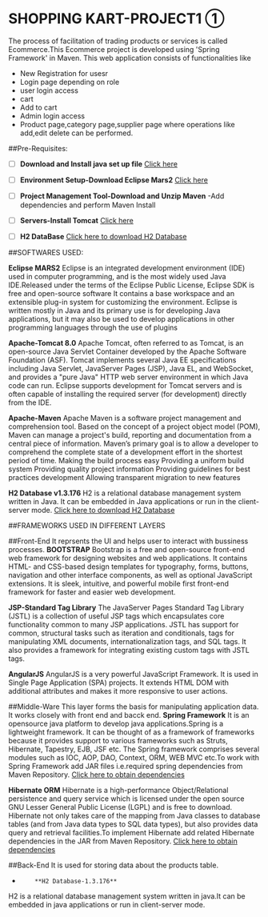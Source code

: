 # SHOPPING KART-PROJECT1 ①

The process of facilitation of trading products or services is called Ecommerce.This Ecommerce project is developed using 'Spring Framework' in Maven.
This web application consists of functionalities like
- New Registration for usesr
- Login page depending on role
- user login access
- cart
- Add to cart
- Admin login access
- Product page,category page,supplier page where operations like add,edit delete can be performed.

##Pre-Requisites:

- [ ] **Download and Install java set up file**   [Click here](http://www.oracle.com/technetwork/java/javase/downloads/jdk8-downloads-2133151.html)
- [ ] **Environment Setup-Download Eclipse Mars2**  [Click here](http://www.eclipse.org/downloads/eclipse-packages/index.php)
- [ ] **Project Management Tool-Download and Unzip Maven**
      -Add dependencies and perform Maven Install
- [ ] **Servers-Install Tomcat**  [Click here](https://tomcat.apache.org/download-70.cgi)
- [ ] **H2 DataBase**    [Click here to download H2 Database](http://www.h2database.com/h2-2014-04-05.zip)


##SOFTWARES USED:

 **Eclipse MARS2**
Eclipse is an integrated development environment (IDE) used in computer programming, and is the most widely used Java IDE.Released under the terms of the Eclipse Public License, Eclipse SDK is free and open-source software
It contains a base workspace and an extensible plug-in system for customizing the environment. 
Eclipse is written mostly in Java and its primary use is for developing Java applications, but it may also be used to develop applications in other programming languages through the use of plugins

**Apache-Tomcat 8.0**
Apache Tomcat, often referred to as Tomcat, is an open-source Java Servlet Container developed by the Apache Software Foundation (ASF). 
Tomcat implements several Java EE specifications including Java Servlet, JavaServer Pages (JSP), Java EL, and WebSocket, and provides a "pure Java" HTTP web server environment in which Java code can run.
Eclipse supports development for Tomcat servers and is often capable of installing the required server (for development) directly from the IDE.

**Apache-Maven**
Apache Maven is a software project management and comprehension tool. Based on the concept of a project object model (POM), Maven can manage a project's build, reporting and documentation from a central piece of information.
Maven’s primary goal is to allow a developer to comprehend the complete state of a development effort in the shortest period of time.
Making the build process easy
Providing a uniform build system
Providing quality project information
Providing guidelines for best practices development
Allowing transparent migration to new features

**H2 Database v1.3.176**
H2 is a relational database management system written in Java. It can be embedded in Java applications or run in the client-server mode.
[Click here to download H2 Database](http://www.h2database.com/h2-2014-04-05.zip)


##FRAMEWORKS USED IN DIFFERENT LAYERS

##Front-End
It reprsents the UI and helps user to interact with bussiness processes.
   **BOOTSTRAP**
Bootstrap is a free and open-source front-end web framework for designing websites and web applications. It contains HTML- and CSS-based design templates for typography, forms, buttons, navigation and other interface components, as well as optional JavaScript extensions.
It is sleek, intuitive, and powerful mobile first front-end framework for faster and easier web development.

   **JSP-Standard Tag Library**
The JavaServer Pages Standard Tag Library (JSTL) is a collection of useful JSP tags which encapsulates core functionality common to many JSP applications.
JSTL has support for common, structural tasks such as iteration and conditionals, tags for manipulating XML documents, internationalization tags, and SQL tags. It also provides a framework for integrating existing custom tags with JSTL tags.

   **AngularJS**
AngularJS is a very powerful JavaScript Framework. It is used in Single Page Application (SPA) projects. It extends HTML DOM with additional attributes and makes it more responsive to user actions.

 ##Middle-Ware
This layer forms the basis for manipulating application data. It works closely with front end and bacck end.
   **Spring Framework**
It is an opensource java platform to develop java applications.Spring is a lightweight framework. It can be thought of as a framework of frameworks because it provides support to various frameworks such as Struts, Hibernate, Tapestry, EJB, JSF etc.
The Spring framework comprises several modules such as IOC, AOP, DAO, Context, ORM, WEB MVC etc.To work with Spring Framework add JAR files i.e.required spring dependencies from Maven Repository.
 [Click here to obtain dependencies](https://mvnrepository.com/artifact/org.springframework)

   **Hibernate ORM**
Hibernate is a high-performance Object/Relational persistence and query service which is licensed under the open source GNU Lesser General Public License (LGPL) and is free to download.
Hibernate not only takes care of the mapping from Java classes to database tables (and from Java data types to SQL data types), but also provides data query and retrieval facilities.To implement Hibernate add related Hibernate dependencies in the JAR from Maven Repository.
[Click here to obtain dependencies](https://mvnrepository.com/artifact/org.hibernate)


##Back-End
It is used for storing data about the products table.
-	      **H2 Database-1.3.176**
H2 is a relational database management system written in java.It can be embedded in java applications or run in client-server mode.
